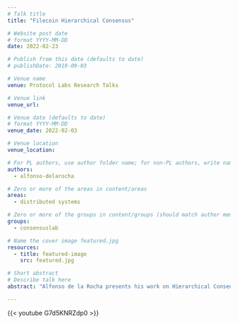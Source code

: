 ```yaml
---
# Talk title
title: "Filecoin Hierarchical Consensus"

# Website post date
# format YYYY-MM-DD
date: 2022-02-23

# Publish from this date (defaults to date)
# publishDate: 2019-09-03

# Venue name
venue: Protocol Labs Research Talks

# Venue link
venue_url:

# Venue date (defaults to date)
# format YYYY-MM-DD
venue_date: 2022-02-03

# Venue location
venue_location:

# For PL authors, use author folder name; for non-PL authors, write name as in paper within ""
authors:
  - alfonso-delarocha

# Zero or more of the areas in content/areas
areas:
  - distributed systems

# Zero or more of the groups in content/groups (should match author membership)
groups:
  - consensuslab

# Name the cover image featured.jpg
resources:
  - title: featured-image
    src: featured.jpg

# Short abstract
# Describe talk here
abstract: "Alfonso de la Rocha presents his work on Hierarchical Consensus, whose goal is to develop a framework to enable on-demand horizontal scalability of Filecoin (and other blockchain networks) through an alternative sharding/side-chain scheme that supports heterogeneous consensus algorithms in each subnetwork."

---
```



{{< youtube G7d5KNRZdp0 >}}

